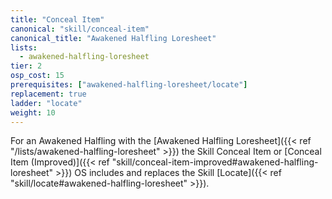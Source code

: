 ```yaml
---
title: "Conceal Item"
canonical: "skill/conceal-item"
canonical_title: "Awakened Halfling Loresheet"
lists:
  - awakened-halfling-loresheet
tier: 2
osp_cost: 15
prerequisites: ["awakened-halfling-loresheet/locate"]
replacement: true
ladder: "locate"
weight: 10
---
```


For an Awakened Halfling with the [Awakened Halfling Loresheet]({{< ref "/lists/awakened-halfling-loresheet" >}}) the Skill Conceal Item or [Conceal Item (Improved)]({{< ref "skill/conceal-item-improved#awakened-halfling-loresheet" >}}) OS includes and replaces the Skill [Locate]({{< ref "skill/locate#awakened-halfling-loresheet" >}}).
